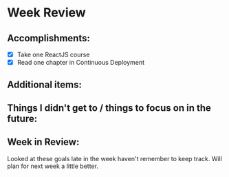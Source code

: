 # Week Review

## Accomplishments:
- [X] Take one ReactJS course
- [X] Read one chapter in Continuous Deployment

## Additional items:

## Things I didn't get to / things to focus on in the future:

## Week in Review:
Looked at these goals late in the week haven't remember to keep track. Will plan for next week a little better.
